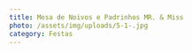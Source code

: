 ```yaml
---
title: Mesa de Noivos e Padrinhos MR. & Miss
photo: /assets/img/uploads/5-1-.jpg
category: Festas
---
```

